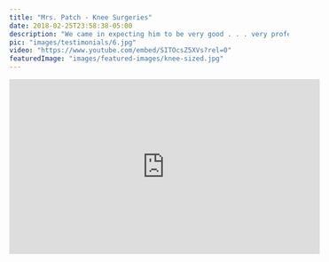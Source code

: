 ```yaml
---
title: "Mrs. Patch - Knee Surgeries"
date: 2018-02-25T23:58:38-05:00
description: "We came in expecting him to be very good . . . very professional, very factual . . ."
pic: "images/testimonials/6.jpg"
video: "https://www.youtube.com/embed/SITOcsZ5XVs?rel=0"
featuredImage: "images/featured-images/knee-sized.jpg"
---
```


<iframe width="560" height="315" src="https://www.youtube.com/embed/SITOcsZ5XVs?rel=0" frameborder="0" allow="autoplay; encrypted-media" allowfullscreen></iframe>
